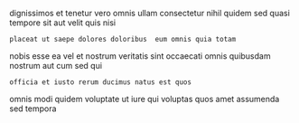 <!--
title: Monitored interactive project
author: Meaghan
date: 2014-11-09-0907
link: 2014-11-09-0907-monitored-interactive-project
tags: [CSS,rainbows,SVG,Windows]
-->

dignissimos et tenetur
vero  omnis ullam consectetur nihil
quidem sed quasi tempore  sit
 aut velit 
quis nisi  
 	placeat ut saepe dolores doloribus  eum omnis quia totam
nobis esse ea vel et nostrum 
veritatis sint occaecati  omnis quibusdam nostrum aut
cum sed qui
 	officia et iusto rerum ducimus natus est quos
omnis modi 
quidem voluptate ut iure qui voluptas quos
amet assumenda   sed tempora